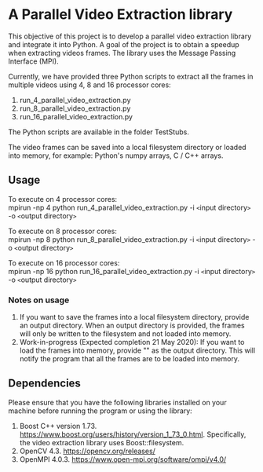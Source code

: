 # A Parallel Video Extraction library

This objective of this project is to develop a parallel video extraction library and integrate it into Python. A goal of the project is to obtain a speedup when extracting videos frames. The library uses the Message Passing Interface (MPI).

Currently, we have provided three Python scripts to extract all the frames in multiple videos using 4, 8 and 16 processor cores:  
1. run_4_parallel_video_extraction.py
2. run_8_parallel_video_extraction.py
3. run_16_parallel_video_extraction.py

The Python scripts are available in the folder TestStubs.

The video frames can be saved into a local filesystem directory or loaded into memory, for example: Python's numpy arrays, C / C++ arrays.

## Usage
To execute on 4 processor cores:  
mpirun -np 4 python run_4_parallel_video_extraction.py -i `<`input directory`>` -o `<`output directory`>`

To execute on 8 processor cores:  
mpirun -np 8 python run_8_parallel_video_extraction.py -i `<`input directory`>` -o `<`output directory`>`
  
To execute on 16 processor cores:  
mpirun -np 16 python run_16_parallel_video_extraction.py -i `<`input directory`>` -o `<`output directory`>`
  
### Notes on usage
1. If you want to save the frames into a local filesystem directory, provide an output directory.  When an output directory is provided, the frames will only be written to the filesystem and not loaded into memory.
2.  Work-in-progress (Expected completion 21 May 2020): If you want to load the frames into memory, provide "" as the output directory.  This will notify the program that all the frames are to be loaded into memory.

## Dependencies
Please ensure that you have the following libraries installed on your machine before running the program or using the library:  
1. Boost C++ version 1.73.  https://www.boost.org/users/history/version_1_73_0.html. Specifically, the video extraction library uses Boost::filesystem.
2. OpenCV 4.3. https://opencv.org/releases/ 
3. OpenMPI 4.0.3. https://www.open-mpi.org/software/ompi/v4.0/ 
